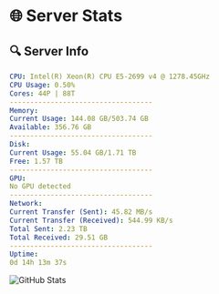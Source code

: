 # 🌐 Server Stats
## 🔍 Server Info
```yaml
CPU: Intel(R) Xeon(R) CPU E5-2699 v4 @ 1278.45GHz
CPU Usage: 0.50%
Cores: 44P | 88T
-----------------------------------
Memory:
Current Usage: 144.08 GB/503.74 GB
Available: 356.76 GB
-----------------------------------
Disk:
Current Usage: 55.04 GB/1.71 TB
Free: 1.57 TB
-----------------------------------
GPU:
No GPU detected
-----------------------------------
Network:
Current Transfer (Sent): 45.82 MB/s
Current Transfer (Received): 544.99 KB/s
Total Sent: 2.23 TB
Total Received: 29.51 GB
-----------------------------------
Uptime:
0d 14h 13m 37s
```
![GitHub Stats](https://img.shields.io/badge/Updated-2025-03-08_11:36:26-blue)